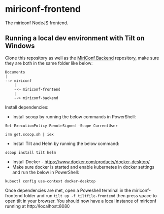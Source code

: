# miriconf-frontend

The miriconf NodeJS frontend.


## Running a local dev environment with Tilt on Windows

Clone this repository as well as the [MiriConf Backend](https://github.com/MiriConf/miriconf-backend) repository, make sure they are both in the same folder like below:

```
Documents
|
--> miriconf
    |
    --> miriconf-frontend
    |
    --> miriconf-backend
```

Install dependencies:

- Install scoop by running the below commands in PowerShell:

```
Set-ExecutionPolicy RemoteSigned -Scope CurrentUser
```

```
irm get.scoop.sh | iex
```

- Install Tilt and Helm by running the below command:

```
scoop install tilt helm
```

- Install Docker - https://www.docker.com/products/docker-desktop/
- Make sure docker is started and enable kubernetes in docker settings and run the below in PowerShell:

```
kubectl config use-context docker-desktop
```

Once dependencies are met, open a Poweshell terminal in the miriconf-frontend folder and run `tilt up -f tiltfile-frontend` then press space to open tilt in your browser. You should now have a local instance of miriconf running at http://localhost:8080
